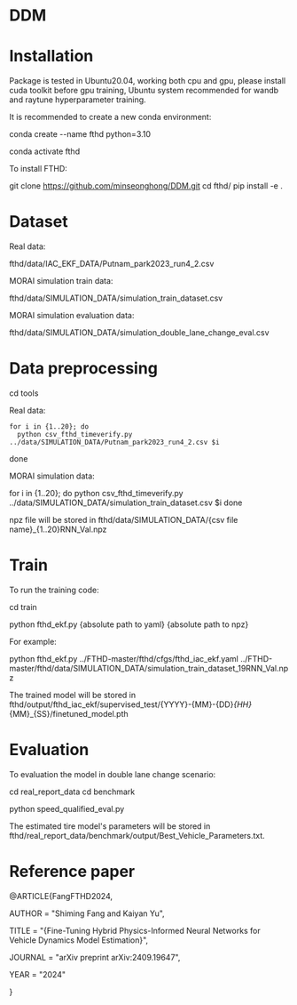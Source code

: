 # DDM


# Installation

Package is tested in Ubuntu20.04, working both cpu and gpu, please install cuda toolkit before gpu training, Ubuntu system recommended for wandb and raytune hyperparameter training.

It is recommended to create a new conda environment:

  conda create --name fthd python=3.10

  conda activate fthd

To install FTHD:

  git clone https://github.com/minseonghong/DDM.git
  cd fthd/
  pip install -e .

# Dataset

Real data:

  fthd/data/IAC_EKF_DATA/Putnam_park2023_run4_2.csv

MORAI simulation train data:

  fthd/data/SIMULATION_DATA/simulation_train_dataset.csv

MORAI simulation evaluation data:

  fthd/data/SIMULATION_DATA/simulation_double_lane_change_eval.csv

# Data preprocessing

cd tools

Real data:

    for i in {1..20}; do
      python csv_fthd_timeverify.py ../data/SIMULATION_DATA/Putnam_park2023_run4_2.csv $i
  done
  
MORAI simulation data:

  for i in {1..20}; do
      python csv_fthd_timeverify.py ../data/SIMULATION_DATA/simulation_train_dataset.csv $i
  done

npz file will be stored in fthd/data/SIMULATION_DATA/{csv file name}_{1..20}RNN_Val.npz

# Train

To run the training code:

  cd train

  python fthd_ekf.py {absolute path to yaml} {absolute path to npz}

For example:

  python fthd_ekf.py ../FTHD-master/fthd/cfgs/fthd_iac_ekf.yaml ../FTHD-master/fthd/data/SIMULATION_DATA/simulation_train_dataset_19RNN_Val.npz

The trained model will be stored in fthd/output/fthd_iac_ekf/supervised_test/{YYYY}-{MM}-{DD}_{HH}_{MM}_{SS}/finetuned_model.pth

# Evaluation

To evaluation the model in double lane change scenario:

  cd real_report_data
  cd benchmark
  
  python speed_qualified_eval.py 

The estimated tire model's parameters will be stored in fthd/real_report_data/benchmark/output/Best_Vehicle_Parameters.txt.



# Reference paper

@ARTICLE{FangFTHD2024,

AUTHOR = "Shiming Fang and Kaiyan Yu",

TITLE = "{Fine-Tuning Hybrid Physics-Informed Neural Networks for Vehicle Dynamics Model Estimation}",

JOURNAL = "arXiv preprint arXiv:2409.19647",

YEAR = "2024"

}
